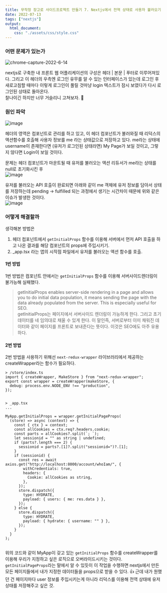 ```yaml
---
title: 무작정 장고로 사이드프로젝트 만들기 7. Nextjs에서 전역 상태로 사용자 불러오기
date: 2022-07-13
tags: ["nextjs"]
output:
  html_document:
    css: "./assets/css/style.css"
---
```



### 어떤 문제가 있는가

![chrome-capture-2022-6-14](https://user-images.githubusercontent.com/24996316/178902066-7bd02c09-f3b0-407c-8c5a-95d5b0a9a7d0.gif)

nextjs로 구축한 내 프론트 웹 어플리케이션의 구성은 헤더 | 본문 | 푸터로 이루어져있다. 그리고 이 헤더의 우측엔 로그인 유무를 알 수 있는 인터페이스가 있는데 로그인 후 새로고침할 때마다 이렇게 로그인이 풀릴 것마냥 login 텍스트가 잠시 보였다가 다시 로그인된 상태로 돌아온다.   
찰나이긴 하지만 너무 거슬리니 고쳐보자. 🤨


### 원인 파악

![image](https://user-images.githubusercontent.com/24996316/178902914-16b8417a-839d-4b98-895e-0c2e026ad8fa.png)

헤더의 영역은 컴포넌트로 관리를 하고 있고, 이 헤더 컴포넌트가 불러와질 때 리덕스의 액션함수를 호출해 사용자 정보를 me 라는 상태값으로 저장하고 있다. me라는 상태에 username이 존재한다면 (유저가 로그인된 상태라면) My Page가 보일 것이고, 그렇지 않다면 Login이 보일 것이다.   

문제는 헤더 컴포넌트가 마운트될 때 유저를 불러오는 액션 리듀서가 me라는 상태를 null로 초기화시킨 후   
![image](https://user-images.githubusercontent.com/24996316/178903537-4fbfaf0e-6922-4014-97f2-097e3650c650.png)   

유저를 불러오는 API 호출이 완료되면 아래와 같이 me 객체에 유저 정보를 담아서 상태를 저장하는데 pending -> fulfilled 되는 과정에서 생기는 시간차이 때문에 위와 같은 이슈가 발생한 것이다.   
![image](https://user-images.githubusercontent.com/24996316/178903570-0de173d9-dc0e-4ccb-b42f-2c875421d0f6.png)


### 어떻게 해결할까 

생각해본 방법은   
1. 헤더 컴포넌트에서 `getInitialProps` 함수를 이용해 서버에서 먼저 API 호출을 하고 나온 결과를 해당 컴포넌트의 props에 주입시키기.   
2. _app.tsx 라는 앱의 시작점 파일에서 유저를 불러오는 액션 함수를 호출.   

#### 1번 방법   
1번 방법은 컴포넌트 안에서는 `getInitialProps` 함수를 이용해 서버사이드렌더링이 불가능해 실패했다.   
> getInitialProps enables server-side rendering in a page and allows you to do initial data population, it means sending the page with the data already populated from the server. This is especially useful for SEO.   
> getInitialProps는 페이지에서 서버사이드 렌더링이 가능하게 한다. 그리고 초기 데이터를 네 임의대로 채울 수 있게 한다. 이 말인즉, 서버로부터 이미 채워진 데이터와 같이 페이지를 프론트로 보내준다는 뜻이다. 이것은 SEO에도 아주 유용하다.   

#### 2번 방법    
2번 방법을 사용하기 위해선 `next-redux-wrapper` 라이브러리에서 제공하는 createWrapper라는 함수가 필요하다.   
```tsx
> /store/index.ts
import { createWrapper, MakeStore } from "next-redux-wrapper";
export const wrapper = createWrapper(makeStore, {
  debug: process.env.NODE_ENV !== "production",
});


> _app.tsx
...

MyApp.getInitialProps = wrapper.getInitialPageProps(
  (store) => async (context) => {
    const { ctx } = context;
    const allCookies = ctx.req?.headers.cookie;
    const parts = allCookies?.split(`; `);
    let sessionid = "" as string | undefined;
    if (parts?.length === 2) {
      sessionid = parts?.[1]?.split("sessionid=")?.[1];
    }
    if (sessionid) {
      const res = await axios.get("http://localhost:8000/account/whoIam/", {
        withCredentials: true,
        headers: {
          Cookie: allCookies as string,
        },
      });
      store.dispatch({
        type: HYDRATE,
        payload: { users: { me: res.data } },
      });
    } else {
      store.dispatch({
        type: HYDRATE,
        payload: { hydrate: { username: "" } },
      });
    }
  }
);


```
위의 코드와 같이 MyApp이 갖고 있는 `getInitialProps` 함수를 createWrapper를 이용해 우리가 지정하고 싶은 로직으로 오버라이드시키는 것이다.   
`getInitialPageProps`라는 말에서 알 수 있듯이 이 작업을 수행하면 nextjs에서 만든 모든 페이지들에서 내가 지정한 데이터들을 props으로 받을 수 있다. 👍 근데 내가 원했던 건 페이지마다 user 정보를 주입시키는게 아니라 리덕스를 이용해 전역 상태에 유저 상태를 저장해주고 싶은 것.   


